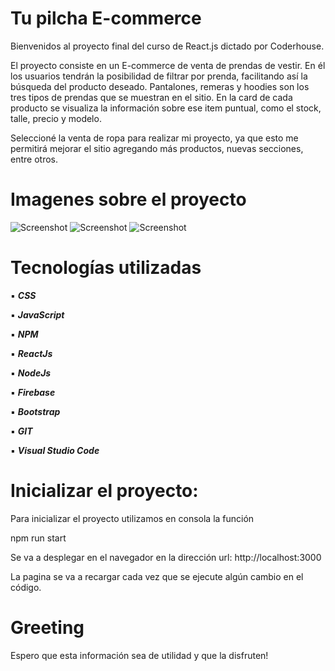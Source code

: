 # Tu pilcha E-commerce

Bienvenidos al proyecto final del curso de React.js dictado por Coderhouse.

El proyecto consiste en un E-commerce de venta de prendas de vestir. En él los usuarios tendrán la posibilidad de filtrar por prenda, facilitando así la búsqueda del producto deseado.
Pantalones, remeras y hoodies son los tres tipos de prendas que se muestran en el sitio.
En la card de cada producto se visualiza la información sobre ese item puntual, como el stock, talle, precio y modelo.

Seleccioné la venta de ropa para realizar mi proyecto, ya que esto me permitirá mejorar el sitio agregando más productos, nuevas secciones, entre otros.


# Imagenes sobre el proyecto

![Screenshot](src/assets/CapturaItemList.png)
![Screenshot](src/assets/CapturaItemDetail.png)
![Screenshot](src/assets/CapturaCarrito.png)


# Tecnologías utilizadas


▪️ ***CSS***

▪️ ***JavaScript***

▪️ ***NPM*** 

▪️ ***ReactJs*** 

▪️ ***NodeJs*** 

▪️ ***Firebase*** 

▪️ ***Bootstrap*** 

▪️ ***GIT*** 

▪️ ***Visual Studio Code*** 


# Inicializar el proyecto:

Para inicializar el proyecto utilizamos en consola la función 

npm run start


Se va a desplegar en el navegador en la dirección url: http://localhost:3000

La pagina se va a recargar cada vez que se ejecute algún cambio en el código.


# Greeting

Espero que esta información sea de utilidad y que la disfruten!




